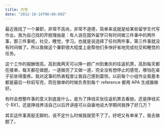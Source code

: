 ```yaml
---
title: 代写
date: "2012-10-14T00:00:00Z"
---
```


最近我找了一个兼职，非常不高尚，非常不道德，简单来说就是给某些留学生代写作业。我为自己找的开脱理由是：有人说在国外留学只有时间做三件事中的两件事，那三件事呢，社交，睡觉，学习。也就是说选择了任何两件事，第三件事就没有时间做了。所以我做这个兼职很大程度上是帮他们多快好省地完成社交和睡觉的任务。

这个工作的报酬很高，高到我两天可以挣一趟广州到重庆的往返机票，高到每天都在接单，每天都在做题，一道做完了又做一道，完全没有想停止的感觉，哪怕在桌子前坐得蛋疼。我对这事的热衷程度让我自己感到震惊。以前每个小组作业我基本都是最后一秒前写完，而在做单的时候负责到每个 reference 都用 APA 生成器做好。

有时会想整件事的意义到底是什么，是为了挣钱买张往返机票去看她，还是挣钱买个 RX1，还是挣钱养活自己以后开讲座可以自豪地说大学期间我挣了好几万？

其实这件事真挺无聊的，说不定什么时候我就受不了了。好吧又有单来了，我去做题了。
